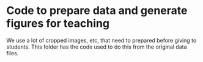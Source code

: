 # Code to prepare data and generate figures for teaching

We use a lot of cropped images, etc, that need to prepared before giving to
students. This folder has the code used to do this from the original data
files.
